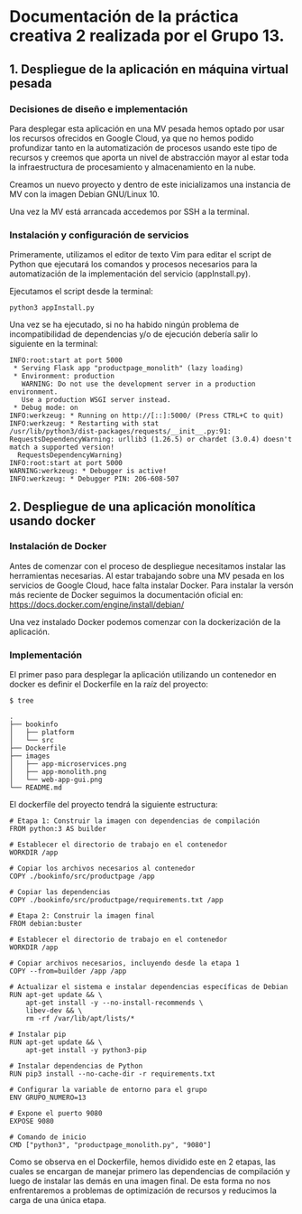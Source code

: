 # Documentación de la práctica creativa 2 realizada por el Grupo 13.

## 1. Despliegue de la aplicación en máquina virtual pesada

### Decisiones de diseño e implementación

Para desplegar esta aplicación en una MV pesada hemos optado por usar los recursos ofrecidos en Google Cloud, ya que no hemos podido profundizar tanto en la automatización de procesos usando este tipo de recursos y creemos que aporta un nivel de abstracción mayor al estar toda la infraestructura de procesamiento y almacenamiento en la nube. 

Creamos un nuevo proyecto y dentro de este inicializamos una instancia de MV con la imagen Debian GNU/Linux 10. 

Una vez la MV está arrancada accedemos por SSH a la terminal. 

### Instalación y configuración de servicios

Primeramente, utilizamos el editor de texto Vim para editar el script de Python que ejecutará los comandos y procesos necesarios para la automatización de la implementación del servicio (appInstall.py).

Ejecutamos el script desde la terminal:

```
python3 appInstall.py
```

Una vez se ha ejecutado, si no ha habido ningún problema de incompatibilidad de dependencias y/o de ejecución debería salir lo siguiente en la terminal:

```
INFO:root:start at port 5000
 * Serving Flask app "productpage_monolith" (lazy loading)
 * Environment: production
   WARNING: Do not use the development server in a production environment.
   Use a production WSGI server instead.
 * Debug mode: on
INFO:werkzeug: * Running on http://[::]:5000/ (Press CTRL+C to quit)
INFO:werkzeug: * Restarting with stat
/usr/lib/python3/dist-packages/requests/__init__.py:91: RequestsDependencyWarning: urllib3 (1.26.5) or chardet (3.0.4) doesn't match a supported version!
  RequestsDependencyWarning)
INFO:root:start at port 5000
WARNING:werkzeug: * Debugger is active!
INFO:werkzeug: * Debugger PIN: 206-608-507
```


## 2. Despliegue de una aplicación monolítica usando docker

### Instalación de Docker

Antes de comenzar con el proceso de despliegue necesitamos instalar las herramientas necesarias. Al estar trabajando sobre una MV pesada en los servicios de Google Cloud, hace falta instalar Docker.
Para instalar la versón más reciente de Docker seguimos la documentación oficial en: https://docs.docker.com/engine/install/debian/

Una vez instalado Docker podemos comenzar con la dockerización de la aplicación.

### Implementación

El primer paso para desplegar la aplicación utilizando un contenedor en docker es definir el Dockerfile en la raíz del proyecto:

```
$ tree

.
├── bookinfo
│   ├── platform
│   └── src
├── Dockerfile
├── images
│   ├── app-microservices.png
│   ├── app-monolith.png
│   └── web-app-gui.png
└── README.md
```
El dockerfile del proyecto tendrá la siguiente estructura:

```
# Etapa 1: Construir la imagen con dependencias de compilación
FROM python:3 AS builder

# Establecer el directorio de trabajo en el contenedor
WORKDIR /app

# Copiar los archivos necesarios al contenedor
COPY ./bookinfo/src/productpage /app

# Copiar las dependencias
COPY ./bookinfo/src/productpage/requirements.txt /app

# Etapa 2: Construir la imagen final
FROM debian:buster

# Establecer el directorio de trabajo en el contenedor
WORKDIR /app

# Copiar archivos necesarios, incluyendo desde la etapa 1
COPY --from=builder /app /app

# Actualizar el sistema e instalar dependencias específicas de Debian
RUN apt-get update && \
    apt-get install -y --no-install-recommends \
    libev-dev && \
    rm -rf /var/lib/apt/lists/*

# Instalar pip
RUN apt-get update && \
    apt-get install -y python3-pip

# Instalar dependencias de Python
RUN pip3 install --no-cache-dir -r requirements.txt

# Configurar la variable de entorno para el grupo
ENV GRUPO_NUMERO=13

# Expone el puerto 9080
EXPOSE 9080

# Comando de inicio
CMD ["python3", "productpage_monolith.py", "9080"]

```

Como se observa en el Dockerfile, hemos dividido este en 2 etapas, las cuales se encargan de manejar primero las dependencias de compilación y luego de instalar las demás en una imagen final.
De esta forma no nos enfrentaremos a problemas de optimización de recursos y reducimos la carga de una única etapa.




